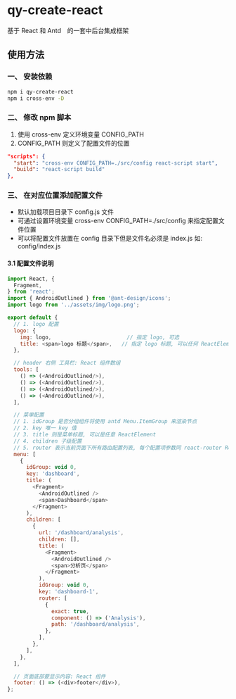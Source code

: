 # qy-create-react

基于 React 和 Antd　的一套中后台集成框架

## 使用方法

### 一、 安装依赖

```sh
npm i qy-create-react
npm i cross-env -D
```

### 二、 修改 npm 脚本

1. 使用 cross-env 定义环境变量 CONFIG_PATH
2. CONFIG_PATH 则定义了配置文件的位置

```json
"scripts": {
  "start": "cross-env CONFIG_PATH=./src/config react-script start",
  "build": "react-script build"
},
```

### 三、 在对应位置添加配置文件

- 默认加载项目目录下 config.js 文件
- 可通过设置环境变量 cross-env CONFIG_PATH=./src/config 来指定配置文件位置
- 可以将配置文件放置在 config 目录下但是文件名必须是 index.js 如: config/index.js

#### 3.1 配置文件说明


```js
import React, {
  Fragment,
} from 'react';
import { AndroidOutlined } from '@ant-design/icons';
import logo from '../assets/img/logo.png';

export default {
  // 1. logo 配置
  logo: {
    img: logo,                        // 指定 logo, 可选
    title: <span>logo 标题</span>,   // 指定 logo 标题, 可以任何 ReactElement
  },

  // header 右侧 工具栏: React 组件数组
  tools: [
    () => (<AndroidOutlined/>),
    () => (<AndroidOutlined/>),
    () => (<AndroidOutlined/>),
    () => (<AndroidOutlined/>),
  ],

  // 菜单配置
  // 1. idGroup 是否分组组件将使用 antd Menu.ItemGroup 来渲染节点
  // 2. key 唯一 key 值
  // 3. title 则是菜单标题, 可以是任意 ReactElement
  // 4. children 子级配置
  // 5. router 表示当前页面下所有路由配置列表, 每个配置项参数同 react-router Route 组件参数
  menu: [
    {
      idGroup: void 0,
      key: 'dashboard',
      title: (
        <Fragment>
          <AndroidOutlined />
          <span>Dashboard</span>
        </Fragment>
      ),
      children: [
        {
          url: '/dashboard/analysis',
          children: [],
          title: (
            <Fragment>
              <AndroidOutlined />
              <span>分析页</span>
            </Fragment>
          ),
          idGroup: void 0,
          key: 'dashboard-1',
          router: [
            {
              exact: true,
              component: () => ('Analysis'),
              path: '/dashboard/analysis',
            },
          ],
        },
      ],
    },
  ],

  // 页面底部要显示内容: React 组件
  footer: () => (<div>footer</div>),
};

```
